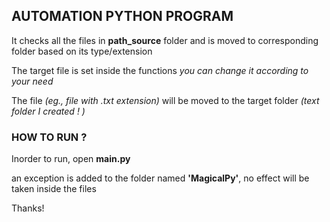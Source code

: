 ## AUTOMATION PYTHON PROGRAM

It checks all the files in **path_source** folder
and is moved to corresponding folder based on its type/extension

The target file is set inside the functions
_you can change it according to your need_

The file _(eg., file with .txt extension)_ will be moved to the target folder _(text folder I created ! )_
### HOW TO RUN ? 
Inorder to run, open **main.py**

an exception is added to the folder named **'MagicalPy'**, no effect will
be taken inside the files

Thanks!
